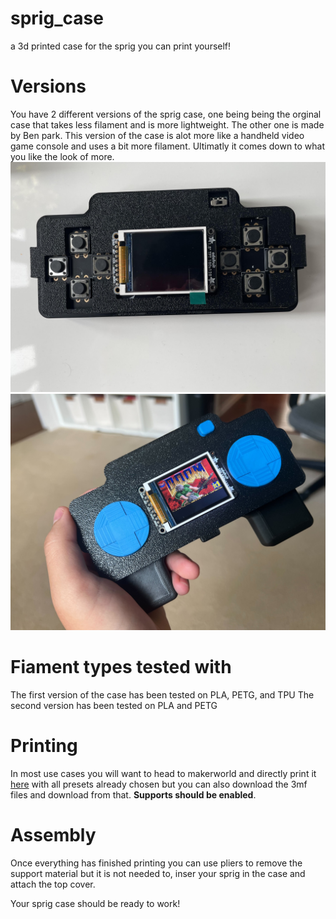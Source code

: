 # sprig_case
a 3d printed case for the sprig you can print yourself!

# Versions
You have 2 different versions of the sprig case, one being being the orginal case that takes less filament and is more lightweight. The other one is made by Ben park. This version of the case is alot more like a handheld video game console and uses a bit more filament. Ultimatly it comes down to what you like the look of more. ![version 1](sprig.jpg) ![version 2](ben_c.jpg)

# Fiament types tested with
The first version of the case has been tested on PLA, PETG, and TPU
The second version has been tested on PLA and PETG
# Printing
In most use cases you will want to head to makerworld and directly print it [here](https://github.com/DragonRoyal/sprig_case) with all presets already chosen but you can also download the 3mf files and download from that.
**Supports should be enabled**.

# Assembly
Once everything has finished printing you can use pliers to remove the support material but it is not needed to, inser your sprig in the case and attach the top cover.

Your sprig case should be ready to work!
